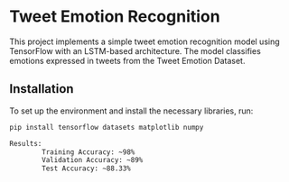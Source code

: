 # Tweet Emotion Recognition

This project implements a simple tweet emotion recognition model using TensorFlow with an LSTM-based architecture. The model classifies emotions expressed in tweets from the Tweet Emotion Dataset.

## Installation

To set up the environment and install the necessary libraries, run:

```bash
pip install tensorflow datasets matplotlib numpy

Results:
        Training Accuracy: ~98%
        Validation Accuracy: ~89%
        Test Accuracy: ~88.33%
